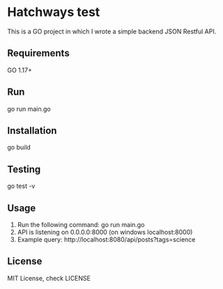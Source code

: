 # Hatchways test
This is a GO project in which I wrote a simple backend JSON Restful API.

## Requirements
GO 1.17+

## Run
go run main.go

## Installation
go build

## Testing
go test -v

## Usage
1. Run the following command: go run main.go
2. API is listening on 0.0.0.0:8000 (on windows localhost:8000)
3. Example query: http://localhost:8080/api/posts?tags=science

## License
MIT License, check LICENSE
